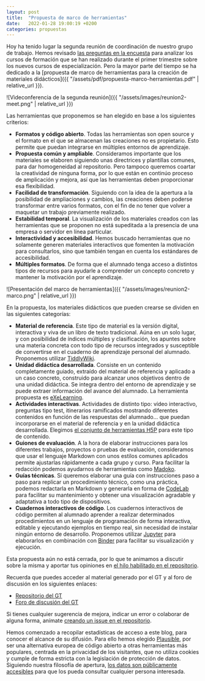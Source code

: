 ```yaml
---
layout: post
title:  "Propuesta de marco de herramientas"
date:   2022-01-28 19:00:19 +0200
categories: propuestas
---
```


Hoy ha tenido lugar la segunda reunión de coordinación de nuestro grupo de trabajo. Hemos revisado [las preguntas en la encuesta](https://ies-rafael-alberti.github.io/GT-DVIA-21-22/assets/html/encuesta-analisis-materiales.html) para analizar los cursos de formación que se han realizado durante el primer trimestre sobre los nuevos cursos de especialización. Pero la mayor parte del tiempo se ha dedicado a la [propuesta de marco de herramientas para la creación de materiales didácticos]({{ "/assets/pdf/propuesta-marco-herramientas.pdf" | relative_url }}).

![Videconferencia de la segunda reunión]({{ "/assets/images/reunion2-meet.png" | relative_url }})

Las herramientas que proponemos se han elegido en base a los siguientes criterios:

- **Formatos y código abierto**. Todas las herramientas son open source y el formato en el que se almacenan las creaciones no es propietario. Esto permite que puedan integrarse en múltiples entornos de aprendizaje.
- **Propuesta común y ampliable**. Consideramos importante que los materiales se elaboren siguiendo unas directrices y plantillas comunes, para dar homogeneidad al repositorio. Pero tampoco queremos coartar la creatividad de ninguna forma, por lo que están en continúo proceso de amplicación y mejora, así que las herramientas deben proporcionar esa flexibilidad.
- **Facilidad de transformación**. Siguiendo con la idea de la apertura a la posibilidad de ampliaciones y cambios, las creaciones deben poderse transformar entre varios formatos, con el fin de no tener que volver a maquetar un trabajo previamente realizado.
- **Estabilidad temporal**. La visualización de los materiales creados con las herramientas que se proponen no está supeditada a la presencia de una empresa o servidor en línea particular.
- **Interactividad y accesibilidad**. Hemos buscado herramientas que no solamente generen materiales interactivos que fomenten la motivación para consultarlos, sino que también tengan en cuenta los estándares de accesibilidad.
- **Múltiples formatos**. De forma que el alumnado tenga acceso a distintos tipos de recursos para ayudarle a comprender un concepto concreto y mantener la motivación por el aprendizaje.

![Presentación del marco de herramientas]({{ "/assets/images/reunion2-marco.png" | relative_url }})

En la propuesta, los materiales didácticos que pueden crearse se dividen en las siguientes categorías:

- **Material de referencia**. Este tipo de material es la versión digital, interactiva y viva de un libro de texto tradicional. Aúna en un solo lugar, y con posibilidad de índices múltiples y clasificación, los apuntes sobre una materia concreta con todo tipo de recursos integrados y susceptible de convertirse en el cuaderno de aprendizaje personal del alumnado. Proponemos utilizar [TiddlyWiki](https://tiddlywiki.com).
- **Unidad didáctica desarrollada**. Consiste en un contenido completamente guiado, extraído del material de referencia y aplicado a un caso concreto, construido para alcanzar unos objetivos dentro de una unidad didáctica. Se integra dentro del entorno de aprendizaje y se puede extraer información del avance del alumnado. La herramienta propuesta es [eXeLearning](https://exelearning.net).
- **Actividades interactivas**. Actividades de distinto tipo: vídeo interactivo, preguntas tipo test, itinerarios ramificados mostrando diferentes contenidos en función de las respuestas del alumnado... que puedan incorporarse en el material de referencia y en la unidad didáctica desarrollada. Elegimos [el conjunto de herramientas H5P](https://h5p.org) para este tipo de contenido.
- **Guiones de evaluación**. A la hora de elaborar instrucciones para los diferentes trabajos, proyectos o pruebas de evaluación, consideramos que usar el lenguaje Markdown con unos estilos comunes aplicados permite ajustarlas rápidamente a cada grupo y curso. Para facilitar la redacción podemos ayudarnos de herramientas como [Madoko](https://www.madoko.net).
- **Guías técnicas**. Si queremos elaborar una guía con instrucciones paso a paso para replicar un procedimiento técnico, como una práctica, podemos redactarla en Markdown y generarla en forma de [CodeLab](https://davidlms.github.io/Practicas/crear-codelab/#0) para facilitar su mantenimiento y obtener una visualización agradable y adaptativa a todo tipo de dispositivos.
- **Cuadernos interactivos de código**. Los cuadernos interactivos de código permiten al alumnado aprender a realizar determinados procedimientos en un lenguaje de programación de forma interactiva, editable y ejecutando ejemplos en tiempo real, sin necesidad de instalar ningún entorno de desarrollo. Proponemos utilizar [Jupyter](https://jupyter.org) para elaborarlos en combinación con [Binder](https://mybinder.org) para facilitar su visualización y ejecución.

Esta propuesta aún no está cerrada, por lo que te animamos a discutir sobre la misma y aportar tus opiniones en [el hilo habilitado en el repositorio](https://github.com/IES-Rafael-Alberti/GT-DVIA-21-22/discussions/3).

Recuerda que puedes acceder al material generado por el GT y al foro de discusión en los siguientes enlaces:
- [Repositorio del GT](https://github.com/IES-Rafael-Alberti/GT-DVIA-21-22)
- [Foro de discusión del GT](https://github.com/IES-Rafael-Alberti/GT-DVIA-21-22/discussions)

Si tienes cualquier sugerencia de mejora, indicar un error o colaborar de alguna forma, anímate [creando un issue en el repositorio](https://github.com/IES-Rafael-Alberti/GT-DVIA-21-22/issues/new).

Hemos comenzado a recopilar estadísticas de acceso a este blog, para conocer el alcance de su difusión. Para ello hemos elegido [Plausible](https://plausible.io), por ser una alternativa europea de código abierto a otras herramientas más populares, centrada en la privacidad de los visitantes, que no utiliza cookies y cumple de forma estricta con la legislación de protección de datos. Siguiendo nuestra filosofía de apertura, [los datos son públicamente accesibles](https://plausible.io/ies-rafael-alberti.github.io%2Fgt-dvia-21-22) para que los pueda consultar cualquier persona interesada.